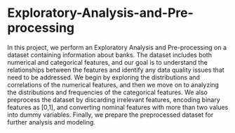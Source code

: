 # Exploratory-Analysis-and-Pre-processing
In this project, we perform an Exploratory Analysis and Pre-processing on a dataset containing information about banks. The dataset includes both numerical and categorical features, and our goal is to understand the relationships between the features and identify any data quality issues that need to be addressed. We begin by exploring the distributions and correlations of the numerical features, and then we move on to analyzing the distributions and frequencies of the categorical features. We also preprocess the dataset by discarding irrelevant features, encoding binary features as [0,1], and converting nominal features with more than two values into dummy variables. Finally, we prepare the preprocessed dataset for further analysis and modeling.
